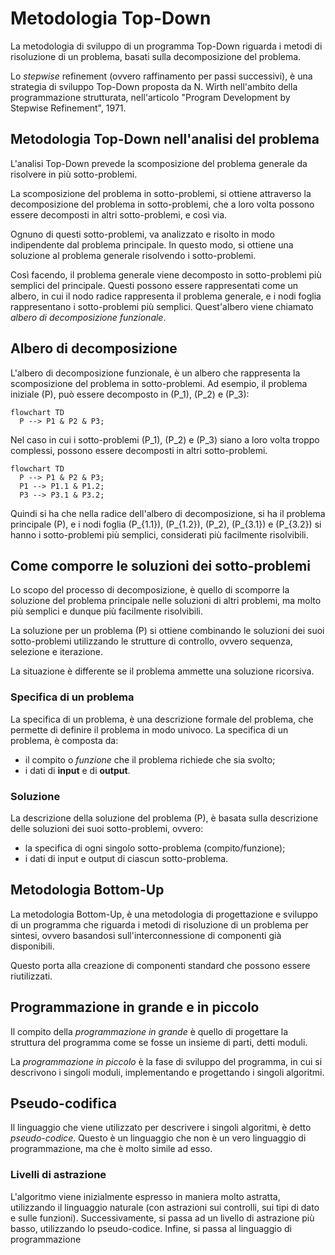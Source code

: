 # Metodologia Top-Down

La metodologia di sviluppo di un programma Top-Down riguarda i metodi di
risoluzione di un problema, basati sulla decomposizione del problema.

Lo _stepwise_ refinement (ovvero raffinamento per passi successivi), è una
strategia di sviluppo Top-Down proposta da N. Wirth nell'ambito della
programmazione strutturata, nell'articolo "Program Development by Stepwise
Refinement", 1971.

## Metodologia Top-Down nell'analisi del problema

L'analisi Top-Down prevede la scomposizione del problema generale da risolvere
in più sotto-problemi.

La scomposizione del problema in sotto-problemi, si ottiene attraverso la
decomposizione del problema in sotto-problemi, che a loro volta possono essere
decomposti in altri sotto-problemi, e così via.

Ognuno di questi sotto-problemi, va analizzato e risolto in modo indipendente dal
problema principale. In questo modo, si ottiene una soluzione al problema generale
risolvendo i sotto-problemi.

Così facendo, il problema generale viene decomposto in sotto-problemi più semplici
del principale. Questi possono essere rappresentati come un albero, in cui il nodo
radice rappresenta il problema generale, e i nodi foglia rappresentano i
sotto-problemi più semplici. Quest'albero viene chiamato _albero di decomposizione
funzionale_.

## Albero di decomposizione

L'albero di decomposizione funzionale, è un albero che rappresenta la scomposizione
del problema in sotto-problemi. Ad esempio, il problema iniziale \(P\), può essere
decomposto in \(P_1\), \(P_2\) e \(P_3\):

```mermaid
flowchart TD
  P --> P1 & P2 & P3;
```

Nel caso in cui i sotto-problemi \(P_1\), \(P_2\) e \(P_3\) siano a loro volta
troppo complessi, possono essere decomposti in altri sotto-problemi.

```mermaid
flowchart TD
  P --> P1 & P2 & P3;
  P1 --> P1.1 & P1.2;
  P3 --> P3.1 & P3.2;
```

Quindi si ha che nella radice dell'albero di decomposizione, si ha il problema
principale \(P\), e i nodi foglia \(P_{1.1}\), \(P_{1.2}\), \(P_2\), \(P_{3.1}\)
e \(P_{3.2}\) si hanno i sotto-problemi più semplici, considerati più facilmente
risolvibili.

## Come comporre le soluzioni dei sotto-problemi

Lo scopo del processo di decomposizione, è quello di scomporre la soluzione del
problema principale nelle soluzioni di altri problemi, ma molto più semplici e
dunque più facilmente risolvibili.

La soluzione per un problema \(P\) si ottiene combinando le soluzioni dei suoi
sotto-problemi utilizzando le strutture di controllo, ovvero sequenza, selezione
e iterazione.

La situazione è differente se il problema ammette una soluzione ricorsiva.

### Specifica di un problema

La specifica di un problema, è una descrizione formale del problema, che permette
di definire il problema in modo univoco. La specifica di un problema, è composta
da:

- il compito o _funzione_ che il problema richiede che sia svolto;
- i dati di **input** e di **output**.

### Soluzione

La descrizione della soluzione del problema \(P\), è basata sulla descrizione
delle soluzioni dei suoi sotto-problemi, ovvero:

- la specifica di ogni singolo sotto-problema (compito/funzione);
- i dati di input e output di ciascun sotto-problema.

## Metodologia Bottom-Up

La metodologia Bottom-Up, è una metodologia di progettazione e sviluppo di un
programma che riguarda i metodi di risoluzione di un problema per sintesi, ovvero
basandosi sull'interconnessione di componenti già disponibili.

Questo porta alla creazione di componenti standard che possono essere riutilizzati.

## Programmazione in grande e in piccolo

Il compito della _programmazione in grande_ è quello di progettare la struttura
del programma come se fosse un insieme di parti, detti moduli.

La _programmazione in piccolo_ è la fase di sviluppo del programma, in cui si
descrivono i singoli moduli, implementando e progettando i singoli algoritmi.

## Pseudo-codifica

Il linguaggio che viene utilizzato per descrivere i singoli algoritmi, è detto
_pseudo-codice_. Questo è un linguaggio che non è un vero linguaggio di
programmazione, ma che è molto simile ad esso.

### Livelli di astrazione

L'algoritmo viene inizialmente espresso in maniera molto astratta, utilizzando
il linguaggio naturale (con astrazioni sui controlli, sui tipi di dato e sulle
funzioni). Successivamente, si passa ad un livello di astrazione più basso,
utilizzando lo pseudo-codice. Infine, si passa al linguaggio di programmazione
